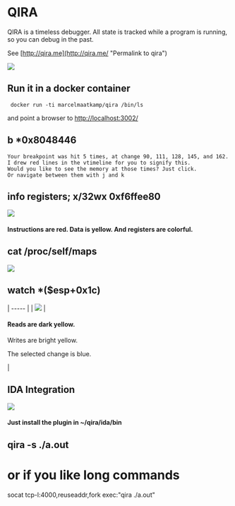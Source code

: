 # QIRA
QIRA is a timeless debugger. All state is tracked while a program is running, so you can debug in the past.

See [http://qira.me](http://qira.me/ "Permalink to qira")
  
![][1]

## Run it in a docker container
```
 docker run -ti marcelmaatkamp/qira /bin/ls
```
and point a browser to [http://localhost:3002/](http://localhost:3002/ "qira")
## b *0x8048446

    Your breakpoint was hit 5 times, at change 90, 111, 128, 145, and 162.
    I drew red lines in the vtimeline for you to signify this.
    Would you like to see the memory at those times? Just click.
    Or navigate between them with j and k

## info registers; x/32wx 0xf6ffee80

![][2]

#### Instructions are red. Data is yellow. And registers are colorful.

## cat /proc/self/maps

![][3]

## watch *($esp+0x1c)

| ----- |
|  ![][4] |

####  Reads are dark yellow.

Writes are bright yellow.

The selected change is blue.

 |

## IDA Integration

![][5]

#### Just install the plugin in ~/qira/ida/bin

## qira -s ./a.out

# or if you like long commands  
socat tcp-l:4000,reuseaddr,fork exec:"qira ./a.out"

[1]: http://qira.me/img/first_splash.png
[2]: http://qira.me/img/hexdump.png
[3]: http://qira.me/img/haddrbar.png
[4]: http://qira.me/img/watch.png
[5]: http://qira.me/img/ida.png
